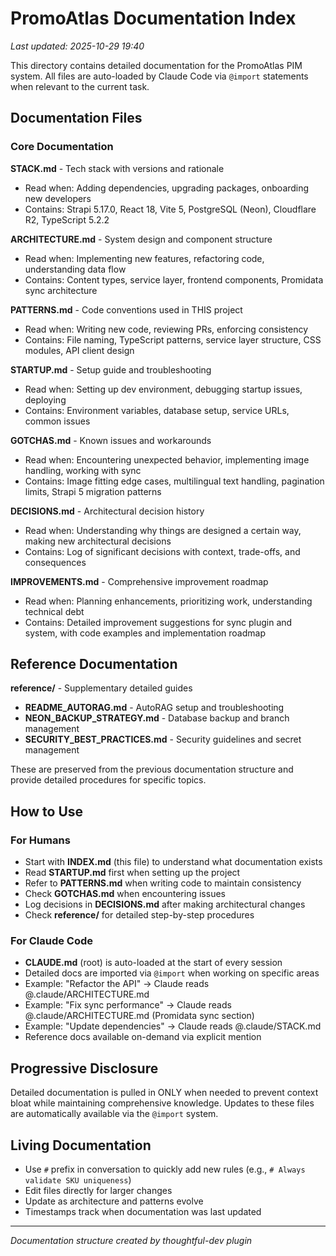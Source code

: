 # PromoAtlas Documentation Index

*Last updated: 2025-10-29 19:40*

This directory contains detailed documentation for the PromoAtlas PIM system. All files are auto-loaded by Claude Code via `@import` statements when relevant to the current task.

## Documentation Files

### Core Documentation

**STACK.md** - Tech stack with versions and rationale
- Read when: Adding dependencies, upgrading packages, onboarding new developers
- Contains: Strapi 5.17.0, React 18, Vite 5, PostgreSQL (Neon), Cloudflare R2, TypeScript 5.2.2

**ARCHITECTURE.md** - System design and component structure
- Read when: Implementing new features, refactoring code, understanding data flow
- Contains: Content types, service layer, frontend components, Promidata sync architecture

**PATTERNS.md** - Code conventions used in THIS project
- Read when: Writing new code, reviewing PRs, enforcing consistency
- Contains: File naming, TypeScript patterns, service layer structure, CSS modules, API client design

**STARTUP.md** - Setup guide and troubleshooting
- Read when: Setting up dev environment, debugging startup issues, deploying
- Contains: Environment variables, database setup, service URLs, common issues

**GOTCHAS.md** - Known issues and workarounds
- Read when: Encountering unexpected behavior, implementing image handling, working with sync
- Contains: Image fitting edge cases, multilingual text handling, pagination limits, Strapi 5 migration patterns

**DECISIONS.md** - Architectural decision history
- Read when: Understanding why things are designed a certain way, making new architectural decisions
- Contains: Log of significant decisions with context, trade-offs, and consequences

**IMPROVEMENTS.md** - Comprehensive improvement roadmap
- Read when: Planning enhancements, prioritizing work, understanding technical debt
- Contains: Detailed improvement suggestions for sync plugin and system, with code examples and implementation roadmap

## Reference Documentation

**reference/** - Supplementary detailed guides
- **README_AUTORAG.md** - AutoRAG setup and troubleshooting
- **NEON_BACKUP_STRATEGY.md** - Database backup and branch management
- **SECURITY_BEST_PRACTICES.md** - Security guidelines and secret management

These are preserved from the previous documentation structure and provide detailed procedures for specific topics.

## How to Use

### For Humans
- Start with **INDEX.md** (this file) to understand what documentation exists
- Read **STARTUP.md** first when setting up the project
- Refer to **PATTERNS.md** when writing code to maintain consistency
- Check **GOTCHAS.md** when encountering issues
- Log decisions in **DECISIONS.md** after making architectural changes
- Check **reference/** for detailed step-by-step procedures

### For Claude Code
- **CLAUDE.md** (root) is auto-loaded at the start of every session
- Detailed docs are imported via `@import` when working on specific areas
- Example: "Refactor the API" → Claude reads @.claude/ARCHITECTURE.md
- Example: "Fix sync performance" → Claude reads @.claude/ARCHITECTURE.md (Promidata sync section)
- Example: "Update dependencies" → Claude reads @.claude/STACK.md
- Reference docs available on-demand via explicit mention

## Progressive Disclosure

Detailed documentation is pulled in ONLY when needed to prevent context bloat while maintaining comprehensive knowledge. Updates to these files are automatically available via the `@import` system.

## Living Documentation

- Use `#` prefix in conversation to quickly add new rules (e.g., `# Always validate SKU uniqueness`)
- Edit files directly for larger changes
- Update as architecture and patterns evolve
- Timestamps track when documentation was last updated

---

*Documentation structure created by thoughtful-dev plugin*
